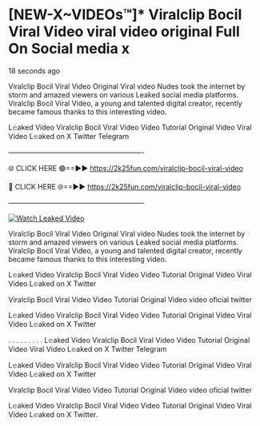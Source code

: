 # [NEW-X~VIDEOs™]* Viralclip Bocil Viral Video viral video original Full On Social media x

18 seconds ago

Viralclip Bocil Viral Video Original Viral video Nudes took the internet by storm and amazed viewers on various Leaked social media platforms. Viralclip Bocil Viral Video, a young and talented digital creator, recently became famous thanks to this interesting video.

L𝚎aked Video Viralclip Bocil Viral Video Video Tutorial Original Video Viral Video L𝚎aked on X Twitter Telegram

———————————————————-

🌐 CLICK HERE 🟢==►► https://2k25fun.com/viralclip-bocil-viral-video

🔴 CLICK HERE 🌐==►► https://2k25fun.com/viralclip-bocil-viral-video

———————————————————-

[![Watch Leaked Video](https://miro.medium.com/v2/resize:fit:828/format:webp/1*cilzJN44JGOrTw9NJCrNHA.gif "Watch Leaked Video")](https://2k25fun.com/viralclip-bocil-viral-video)

Viralclip Bocil Viral Video Original Viral video Nudes took the internet by storm and amazed viewers on various Leaked social media platforms. Viralclip Bocil Viral Video, a young and talented digital creator, recently became famous thanks to this interesting video.

L𝚎aked Video Viralclip Bocil Viral Video Video Tutorial Original Video Viral Video L𝚎aked on X Twitter

Viralclip Bocil Viral Video Video Tutorial Original Video video oficial twitter

L𝚎aked Video Viralclip Bocil Viral Video Video Tutorial Original Video Viral Video L𝚎aked on X Twitter

. . . . . . . . . L𝚎aked Video Viralclip Bocil Viral Video Video Tutorial Original Video Viral Video L𝚎aked on X Twitter Telegram

L𝚎aked Video Viralclip Bocil Viral Video Video Tutorial Original Video Viral Video L𝚎aked on X Twitter

Viralclip Bocil Viral Video Video Tutorial Original Video video oficial twitter

L𝚎aked Video Viralclip Bocil Viral Video Video Tutorial Original Video Viral Video L𝚎aked on X Twitter.